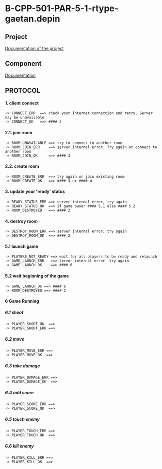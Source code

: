 # B-CPP-501-PAR-5-1-rtype-gaetan.depin
## Project
<a href="./doc/html/index.html">Documentation of the project</a>

## Component
[Documentation](./doc/component.md)


## PROTOCOL

#### 1. client connect
    -> CONNECT_ERR  ==> check your internet connection and retry. Server may be unavailable
    -> CONNECT_OK   ==> #### 2 

#### 2.1. join room
    -> ROOM_UNAVAILABLE ==> try to connect to another room
    -> ROOM_JOIN_ERR    ==> server internal error. Try again or connect to another room
    -> ROOM_JOIN_OK     ==> #### 3
#### 2.2. create room
    -> ROOM_CREATE_ERR  ==> try again or join existing room
    -> ROOM_CREATE_OK   ==> #### 3 or #### 4

#### 3. update your 'ready' status
    -> READY_STATUS_ERR ==> server internal error, try again
    -> READY_STATUS_OK  ==> if game owner #### 5.1 else #### 5.2
    -> ROOM_DESTROYED   ==> #### 2

#### 4. destroy room
    -> DESTROY_ROOM_ERR ==> server internal error, try again
    -> DESTROY_ROOM_OK  ==> #### 2

#### 5.1 launch game
    -> PLAYERS_NOT_READY ==> wait for all players to be ready and relaunch
    -> GAME_LAUNCH_ERR   ==> server internal error, try again
    -> GAME_LAUNCH_OK    ==> #### 6
#### 5.2 wait beginning of the game
    -> GAME_LAUNCH_OK ==> #### 6
    -> ROOM_DESTROYED ==> #### 2

#### 6 Game Running
##### 6.1 shoot
    -> PLAYER_SHOOT_OK  ==>
    -> PLAYER_SHOOT_ERR ==>
##### 6.2 move
    -> PLAYER_MOVE_ERR ==>
    -> PLAYER_MOVE_OK  ==>
##### 6.3 take damage
    -> PLAYER_DAMAGE_ERR ==>
    -> PLAYER_DAMAGE_OK  ==>
##### 6.4 add score
    -> PLAYER_SCORE_ERR ==>
    -> PLAYER_SCORE_OK  ==>
##### 6.5 touch enemy
    -> PLAYER_TOUCH_ERR ==>
    -> PLAYER_TOUCH_OK  ==>
##### 6.6 kill enemy
    -> PLAYER_KILL_ERR ==>
    -> PLAYER_KILL_OK  ==>
